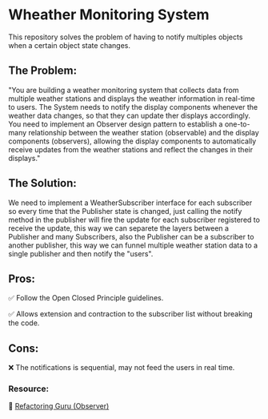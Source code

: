 # Wheather Monitoring System 

This repository solves the problem of having to notify multiples objects when a certain object state changes.

## The Problem:

"You are building a weather monitoring system that collects data from multiple weather stations and displays the weather information in real-time to users. The System needs to notify the display components whenever the weather data changes, so that they can update ther displays accordingly. You need to implement an Observer design pattern to establish a one-to-many relationship between the weather station (observable) and the display components (observers), allowing the display components to automatically receive updates from the weather stations and reflect the changes in their displays."

## The Solution:

We need to implement a WeatherSubscriber interface for each subscriber so every time that the Publisher state is changed, just calling the notify method in the publisher will fire the update for each subscriber registered to receive the update, this way we can separete the layers between a Publisher and many Subscribers, also the Publisher can be a subscriber to another publisher, this way we can funnel multiple weather station data to a single publisher and then notify the "users".

## Pros:
 
 ✅ Follow the Open Closed Principle guidelines.

 ✅ Allows extension and contraction to the subscriber list without breaking the code.

## Cons:

 ❌ The notifications is sequential, may not feed the users in real time.


### **Resource:**

 🔗 [Refactoring Guru (Observer)](https://refactoring.guru/design-patterns/observer)
